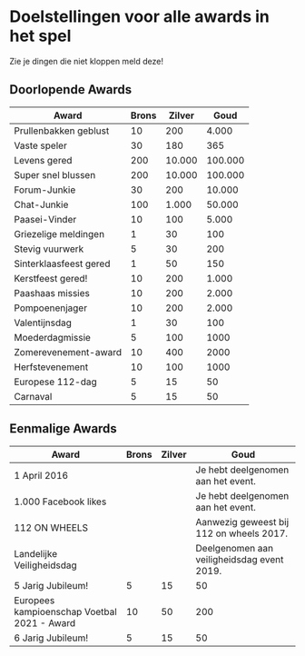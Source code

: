 # Doelstellingen voor alle awards in het spel

Zie je dingen die niet kloppen meld deze!

## Doorlopende Awards

| Award                  | Brons | Zilver | Goud    |
| ---------------------- | ----- | ------ | ------- |
| Prullenbakken geblust  | 10    | 200    | 4.000   |
| Vaste speler           | 30    | 180    | 365     |
| Levens gered           | 200   | 10.000 | 100.000 |
| Super snel blussen     | 200   | 10.000 | 100.000 |
| Forum-Junkie           | 30    | 200    | 10.000  |
| Chat-Junkie            | 100   | 1.000  | 50.000  |
| Paasei-Vinder          | 10    | 100    | 5.000   |
| Griezelige meldingen   | 1     | 30     | 100     |
| Stevig vuurwerk        | 5     | 30     | 200     |
| Sinterklaasfeest gered | 1     | 50     | 150     |
| Kerstfeest gered!      | 10    | 200    | 1.000   |
| Paashaas missies       | 10    | 200    | 2.000   |
| Pompoenenjager         | 10    | 200    | 2.000   |
| Valentijnsdag          | 1     | 30     | 100     |
| Moederdagmissie        | 5     | 100    | 1000    |
| Zomerevenement-award   | 10    | 400    | 2000    |
| Herfstevenement        | 10    | 100    | 1000    |
| Europese 112-dag       | 5     | 15     | 50      |
| Carnaval               | 5     | 15     | 50      |

## Eenmalige Awards

| Award                                       | Brons | Zilver | Goud                                       |
| ------------------------------------------- | ----- | ------ | ------------------------------------------ |
| 1 April 2016                                |       |        | Je hebt deelgenomen aan het event.         |
| 1.000 Facebook likes                        |       |        | Je hebt deelgenomen aan het event.         |
| 112 ON WHEELS                               |       |        | Aanwezig geweest bij 112 on wheels 2017.   |
| Landelijke Veiligheidsdag                   |       |        | Deelgenomen aan veiligheidsdag event 2019. |
| 5 Jarig Jubileum!                           | 5     | 15     | 50                                         |
| Europees kampioenschap Voetbal 2021 - Award | 10    | 50     | 200                                        |
| 6 Jarig Jubileum!                           | 5     | 15     | 50                                         |
